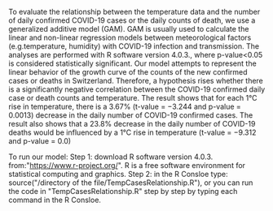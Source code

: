 To evaluate the relationship between the temperature data and the number of daily confirmed COVID-19 cases or the daily counts of death, we use a generalized additive model (GAM). GAM is usually used to calculate the linear and non-linear regression models between meteorological factors (e.g.temperature, humidity) with COVID-19 infection and transmission.
The analyses are performed with R software version 4.0.3., where p-value<0.05 is considered statistically significant. 
Our model attempts to represent the linear behavior of the growth curve of the counts of the new confirmed cases or deaths in Switzerland. Therefore, a hypothesis rises whether there is a significantly negative correlation between the COVID-19 confirmed daily case or death counts and temperature. 
The result shows that for each 1°C rise in temperature, there is a 3.67% (t-value = −3.244 and p-value = 0.0013) decrease in the daily number of COVID-19 confirmed cases. The result also shows that a 23.8% decrease in the daily number of COVID-19 deaths would be influenced by a 1°C rise in temperature (t-value = −9.312 and p-value = 0.0)

To run our model: 
Step 1: download R software version 4.0.3. from:"https://www.r-project.org/". R is a free software environment for statistical computing and graphics.
Step 2: in the R Consloe type: source("/directory of the file/TempCasesRelationship.R"), or 
you can run the code in "TempCasesRelationship.R" step by step by typing each command in the  R Consloe.


